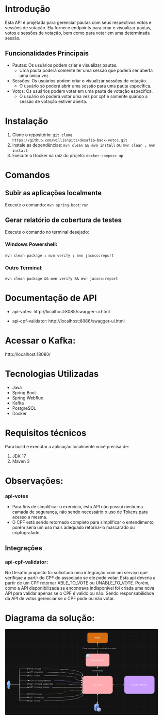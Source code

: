 # Introdução
Esta API é projetada para gerenciar pautas com seus respectivos votos e sessões de votação.
Ela fornece endpoints para criar e visualizar pautas, votos e sessões de votação, bem como para votar em uma determinada sessão.

## Funcionalidades Principais
- Pautas: Os usuários podem criar e visualizar pautas.
  - Uma pauta poderá somente ter uma sessão que poderá ser aberta uma única vez.
- Sessões: Os usuários podem criar e visualizar sessões de votação.
  - O usuário só poderá abrir uma sessão para uma pauta específica.
- Votos: Os usuários podem votar em uma pauta de votação específica.
  - O usuário só poderá votar uma vez por cpf e somente quando a sessão de votação estiver aberta.

# Instalação
1. Clone o repositório:
`git clone https://github.com/willianpitz/desafio-back-votos.git`
2. Instale as dependências:
`mvn clean && mvn install` ou `mvn clean ; mvn install`
3. Execute o Docker na raiz do projeto:
`docker-compose up`

# Comandos

## Subir as aplicações localmente
Execute o comando:
`mvn spring-boot:run`

## Gerar relatório de cobertura de testes
Execute o comando no terminal desejado:

### Windows Powershell:
`mvn clean package ; mvn verify ; mvn jacoco:report`

### Outro Terminal:
`mvn clean package && mvn verify && mvn jacoco:report`

# Documentação de API
- api-votes: http://localhost:8085/swagger-ui.html

- api-cpf-validator: http://localhost:8086/swagger-ui.html

# Acessar o Kafka:
http://localhost:18080/

# Tecnologias Utilizadas

- Java
- Spring Boot
- Spring Webflux
- Kafka
- PostgreSQL
- Docker

# Requisitos técnicos

Para build e executar a aplicação localmente você precisa de:
1.	JDK 17
2.	Maven 3

# Observações:

### api-votes
- Para fins de simplificar o exercício, esta API não possui nenhuma camada de segurança, não sendo necessário o uso de Tokens para acesso a mesma.
- O CPF está sendo retornado completo para simplificar o entendimento, porém seria um uso mais adequado retorna-lo mascarado ou criptografado.

## Integrações

### api-cpf-validator:
No Desafio proposto foi solicitado uma integração com um serviço que verifique a partir do CPF do associado se ele pode votar.
Esta api deveria a partir de um CPF retornar ABLE_TO_VOTE ou UNABLE_TO_VOTE. Porém, como a API disponibilizada se encontrava indisponível
foi criada uma nova API para validar apenas se o CPF é valido ou não. Sendo responsabilidade da API de votos gerenciar se o CPF pode ou não votar.

# Diagrama da solução:
![img.png](img.png)